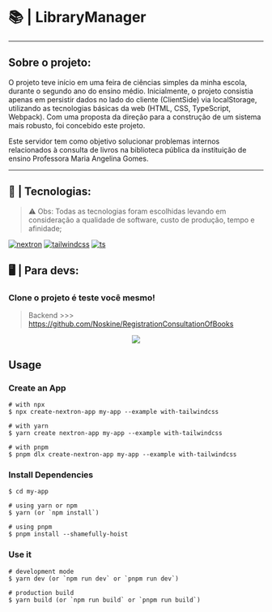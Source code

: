 # 📚 | LibraryManager
<hr />

## Sobre o projeto:

O projeto teve início em uma feira de ciências simples da minha escola, durante o segundo ano do ensino médio. Inicialmente, o projeto consistia apenas em persistir dados no lado do cliente (ClientSide) via localStorage, utilizando as tecnologias básicas da web (HTML, CSS, TypeScript, Webpack). Com uma proposta da direção para a construção de um sistema mais robusto, foi concebido este projeto.

Este servidor tem como objetivo solucionar problemas internos relacionados à consulta de livros na biblioteca pública da instituição de ensino Professora Maria Angelina Gomes.
<hr />

## 🤖 | Tecnologias:
> ⚠ Obs: Todas as tecnologias foram escolhidas levando em consideração a qualidade de software, custo de produção, tempo e afinidade;

[![nextron](https://img.shields.io/badge/Nextron-38B2AC?style=for-the-badge&logoColor=white)](https://github.com/saltyshiomix/nextron)
[![tailwindcss](https://img.shields.io/badge/Tailwind_CSS-38B2AC?style=for-the-badge&logo=tailwind-css&logoColor=white)](https://tailwindcss.com/)
[![ts](https://img.shields.io/badge/TypeScript-007ACC?style=for-the-badge&logo=typescript&logoColor=white)]()

## 🖥️ | Para devs:

### Clone o projeto é teste você mesmo!

> Backend >>> https://github.com/Noskine/RegistrationConsultationOfBooks

<p align="center"><img src="https://i.imgur.com/a9QWW0v.png"></p>

## Usage

### Create an App

```
# with npx
$ npx create-nextron-app my-app --example with-tailwindcss

# with yarn
$ yarn create nextron-app my-app --example with-tailwindcss

# with pnpm
$ pnpm dlx create-nextron-app my-app --example with-tailwindcss
```

### Install Dependencies

```
$ cd my-app

# using yarn or npm
$ yarn (or `npm install`)

# using pnpm
$ pnpm install --shamefully-hoist
```

### Use it

```
# development mode
$ yarn dev (or `npm run dev` or `pnpm run dev`)

# production build
$ yarn build (or `npm run build` or `pnpm run build`)
```
